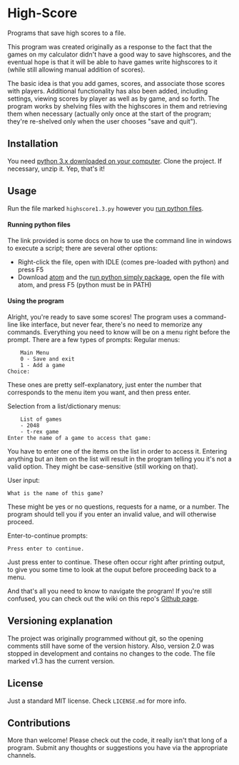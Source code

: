 # High-Score
Programs that save high scores to a file.

This program was created originally as a response to the fact that the games on my calculator didn't have a good way to save highscores, and the eventual hope is that it will be able to have games write highscores to it (while still allowing manual addition of scores).

The basic idea is that you add games, scores, and associate those scores with players. Additional functionality has also been added, including settings, viewing scores by player as well as by game, and so forth.
The program works by shelving files with the highscores in them and retrieving them when necessary (actually only once at the start of the program; they're re-shelved only when the user chooses "save and quit").

## Installation
You need [python 3.x downloaded on your computer](https://www.python.org/downloads/). Clone the project. If necessary, unzip it. Yep, that's it!

## Usage
Run the file marked `highscore1.3.py` however you [run python files](https://docs.python.org/3/faq/windows.html#id2). 
#### Running python files
The link provided is some docs on how to use the command line in windows to execute a script; there are several other options:
* Right-click the file, open with IDLE (comes pre-loaded with python) and press F5
* Download [atom](https://www.atom.io) and the [run python simply package](https://atom.io/packages/run-python-simply), open the file with atom, and press F5 (python must be in PATH)

#### Using the program
Alright, you're ready to save some scores! The program uses a command-line like interface, but never fear, there's no need to memorize any commands. Everything you need to know will be on a menu right before the prompt. There are a few types of prompts:
Regular menus:
```
    Main Menu
    0 - Save and exit
    1 - Add a game
Choice:
```
These ones are pretty self-explanatory, just enter the number that corresponds to the menu item you want, and then press enter.

Selection from a list/dictionary menus:
```
    List of games
    - 2048
    - t-rex game
Enter the name of a game to access that game: 
```
You have to enter one of the items on the list in order to access it. Entering anything but an item on the list will result in the program telling you it's not a valid option.  They might be case-sensitive (still working on that).

User input:
```
What is the name of this game?
```
These might be yes or no questions, requests for a name, or a number. The program should tell you if you enter an invalid value, and will otherwise proceed.

Enter-to-continue prompts:
```
Press enter to continue.
```
Just press enter to continue. These often occur right after printing output, to give you some time to look at the ouput before proceeding back to a menu.

And that's all you need to know to navigate the program! If you're still confused, you can check out the wiki on this repo's [Github page](https://github.com/extremepayne/High-Score).

## Versioning explanation
The project was originally programmed without git, so the opening comments still have some of the version history.
Also, version 2.0 was stopped in development and contains no changes to the code. The file marked v1.3 has the current version.

## License
Just a standard MIT license. Check `LICENSE.md` for more info.

## Contributions
More than welcome! Please check out the code, it really isn't that long of a program. Submit any thoughts or suggestions you have via the appropriate channels.
